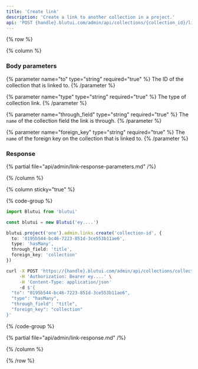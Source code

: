 ```yaml
---
title: 'Create link'
description: 'Create a link to another collection in a project.'
api: 'POST {handle}.blutui.com/admin/api/collections/{collection_id}/links'
---
```


{% row %}

{% column %}
### Body parameters

{% parameter name="to" type="string" required="true" %}
The ID of the collection that is linked to.
{% /parameter %}

{% parameter name="type" type="string" required="true" %}
The type of collection link.
{% /parameter %}

{% parameter name="through_field" type="string" required="true" %}
The `name` of the collection field the link is through.
{% /parameter %}

{% parameter name="foreign_key" type="string" required="true" %}
The `name` of the foreign key on the collection that is linked to.
{% /parameter %}

### Response

{% partial file="api/admin/link-response-parameters.md" /%}

{% /column %}

{% column sticky="true" %}

{% code-group %}

```ts {% process=false filename="Node.js" %}
import Blutui from 'blutui'

const blutui = new Blutui('ey....')

blutui.project('one').admin.links.create('collection-id', {
  to: '0195b544-bc46-7223-851d-3ce553b11ae6',
  type: 'hasMany',
  through_field: 'title',
  foreign_key: 'collection'
})
```

```bash {% process=false filename="cURL" %}
curl -X POST 'https://{handle}.blutui.com/admin/api/collections/collection-id/links' \
     -H 'Authorization: Bearer ey....' \
     -H 'Content-Type: application/json'
     -d $'{
  "to": "0195b544-bc46-7223-851d-3ce553b11ae6",
  "type": "hasMany",
  "through_field": "title",
  "foreign_key": "collection"
}'
```

{% /code-group %}

{% partial file="api/admin/link-response.md" /%}

{% /column %}

{% /row %}
